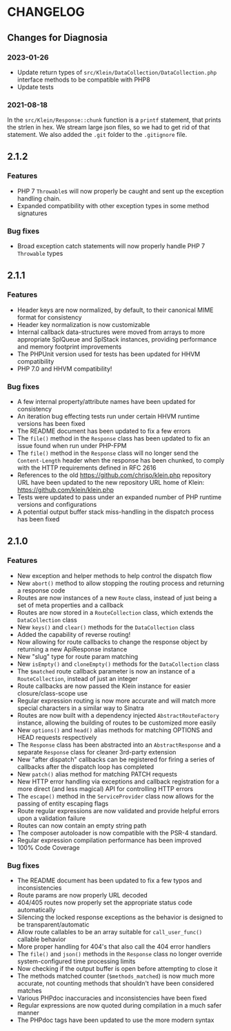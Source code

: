 # CHANGELOG

## Changes for Diagnosia

### 2023-01-26

- Update return types of `src/Klein/DataCollection/DataCollection.php` interface methods to be compatible with PHP8
- Update tests

### 2021-08-18

In the `src/Klein/Response::chunk` function is a `printf` statement, that prints the strlen in hex. We stream large json files, so we had to get
rid of that statement. We also added the `.git` folder to the `.gitignore` file.

## 2.1.2

### Features

- PHP 7 `Throwable`s will now properly be caught and sent up the exception handling chain.
- Expanded compatibility with other exception types in some method signatures

### Bug fixes

- Broad exception catch statements will now properly handle PHP 7 `Throwable` types


## 2.1.1

### Features

- Header keys are now normalized, by default, to their canonical MIME format for consistency
- Header key normalization is now customizable
- Internal callback data-structures were moved from arrays to more appropriate SplQueue and SplStack instances, providing performance and memory footprint improvements
- The PHPUnit version used for tests has been updated for HHVM compatibility
- PHP 7.0 and HHVM compatibility!

### Bug fixes

- A few internal property/attribute names have been updated for consistency
- An iteration bug effecting tests run under certain HHVM runtime versions has been fixed
- The README document has been updated to fix a few errors
- The `file()` method in the `Response` class has been updated to fix an issue found when run under PHP-FPM
- The `file()` method in the `Response` class will no longer send the `Content-Length` header when the response has been chunked, to comply with the HTTP requirements defined in RFC 2616
- References to the old https://github.com/chriso/klein.php repository URL have been updated to the new repository URL home of Klein: https://github.com/klein/klein.php
- Tests were updated to pass under an expanded number of PHP runtime versions and configurations
- A potential output buffer stack miss-handling in the dispatch process has been fixed


## 2.1.0

### Features

- New exception and helper methods to help control the dispatch flow
- New `abort()` method to allow stopping the routing process and returning a response code
- Routes are now instances of a new `Route` class, instead of just being a set of meta properties and a callback
- Routes are now stored in a `RouteCollection` class, which extends the `DataCollection` class
- New `keys()` and `clear()` methods for the `DataCollection` class
- Added the capability of reverse routing!
- Now allowing for route callbacks to change the response object by returning a new ApiResponse instance
- New "slug" type for route param matching
- New `isEmpty()` and `cloneEmpty()` methods for the `DataCollection` class
- The `$matched` route callback parameter is now an instance of a `RouteCollection`, instead of just an integer
- Route callbacks are now passed the Klein instance for easier closure/class-scope use
- Regular expression routing is now more accurate and will match more special characters in a similar way to Sinatra
- Routes are now built with a dependency injected `AbstractRouteFactory` instance, allowing the building of routes to be customized more easily
- New `options()` and `head()` alias methods for matching OPTIONS and HEAD requests respectively
- The `Response` class has been abstracted into an `AbstractResponse` and a separate `Response` class for cleaner 3rd-party extension
- New "after dispatch" callbacks can be registered for firing a series of callbacks after the dispatch loop has completed
- New `patch()` alias method for matching PATCH requests
- New HTTP error handling via exceptions and callback registration for a more direct (and less magical) API for controlling HTTP errors
- The `escape()` method in the `ServiceProvider` class now allows for the passing of entity escaping flags
- Route regular expressions are now validated and provide helpful errors upon a validation failure
- Routes can now contain an empty string path
- The composer autoloader is now compatible with the PSR-4 standard.
- Regular expression compilation performance has been improved
- 100% Code Coverage

### Bug fixes

- The README document has been updated to fix a few typos and inconsistencies
- Route params are now properly URL decoded
- 404/405 routes now properly set the appropriate status code automatically
- Silencing the locked response exceptions as the behavior is designed to be transparent/automatic
- Allow route callables to be an array suitable for `call_user_func()` callable behavior
- More proper handling for 404's that also call the 404 error handlers
- The `file()` and `json()` methods in the `Response` class no longer override system-configured time processing limits
- Now checking if the output buffer is open before attempting to close it
- The methods matched counter (`$methods_matched`) is now much more accurate, not counting methods that shouldn't have been considered matches
- Various PHPdoc inaccuracies and inconsistencies have been fixed
- Regular expressions are now quoted during compilation in a much safer manner
- The PHPdoc tags have been updated to use the more modern syntax
